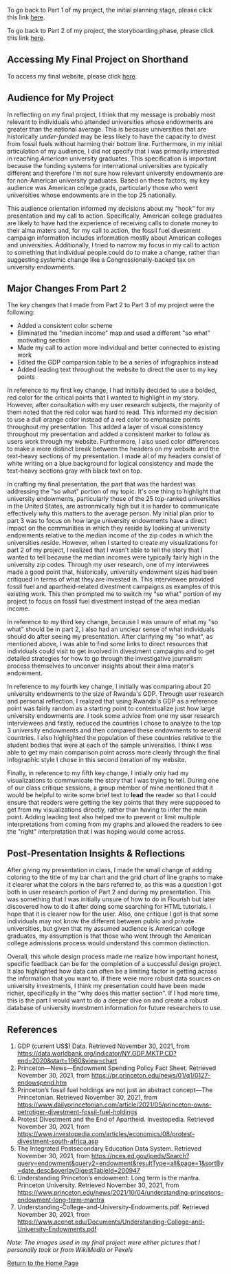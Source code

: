 To go back to Part 1 of my project, the initial planning stage, please click this link [here](finalprojoverview.md).

To go back to Part 2 of my project, the storyboarding phase, please click this link [here](finalprojpart2.md). 

## Accessing My Final Project on Shorthand

To access my final website, please click [here](https://carnegiemellon.shorthandstories.com/don-t-donate-to-your-alma-mater-an-exploration-of-university-endowments/index.html).

## Audience for My Project

In reflecting on my final project, I think that my message is probably most relevant to individuals who attended universities whose endowments are greater than the national average. This is because universities that are historically *under-funded* may be less likely to have the capacity to divest from fossil fuels without harming their bottom line. Furthermore, in my initial articulation of my audience, I did not specify that I was primarily interested in reaching *American* university graduates. This specification is important because the funding systems for international universities are typically different and therefore I'm not sure how relevant university endowments are for non-American university graduates. Based on these factors, my key audience was American college grads, particularly those who went universities whose endowments are in the top 25 nationally.

This audience orientation informed my decisions about my "hook" for my presentation and my call to action. Specifically, American college graduates are likely to have had the experience of receiving calls to donate money to their alma maters and, for my call to action, the fossil fuel divesment campaign information includes information mostly about American colleges and universities. Additionally, I tried to narrow my focus in my call to action to something that individual people could do to make a change, rather than suggesting systemic change like a Congressionally-backed tax on university endowments.


## Major Changes From Part 2

The key changes that I made from Part 2 to Part 3 of my project were the following:
- Added a consistent color scheme 
- Eliminated the "median income" map and used a different "so what" motivating section
- Made my call to action more individual and better connected to existing work 
- Edited the GDP comparsion table to be a series of infographics instead
- Added leading text throughout the website to direct the user to my key points


In reference to my first key change, I had initially decided to use a bolded, red color for the critical points that I wanted to highlight in my story. However, after consultation with my user research subjects, the majority of them noted that the red color was hard to read. This informed my decision to use a dull orange color instead of a red color to emphasize points throughout my presentation. This added a layer of visual consistency throughout my presentation and added a consistent marker to follow as users work through my website. Furthermore, I also used color differences to make a more distinct break between the headers on my website and the text-heavy sections of my presentation. I made all of my headers consist of white writing on a blue background for logical consistency and made the text-heavy sections gray with black text on top. 

In crafting my final presentation, the part that was the hardest was addressing the "so what" portion of my topic. It's one thing to highlight that university endowments, particularly those of the 25 top-ranked universities in the United States, are astronmically high but it is harder to communicate effectively *why* this matters to the average person. My initial plan prior to part 3 was to focus on how large university endowments have a direct impact on the communities in which they reside by looking at university endowments relative to the median income of the zip codes in which the universities reside. However, when I started to create my visualizations for part 2 of my project, I realized that I wasn't able to tell the story that I wanted to tell because the median incomes were typically fairly high in the university zip codes. Through my user research, one of my interviwees made a good point that, historically, university endowment sizes had been critiqued in terms of what they are invested in. This interviewee provided fossil fuel and apartheid-related divestment campaigns as examples of this existing work. This then prompted me to switch my "so what" portion of my project to focus on fossil fuel divestment instead of the area median income.

In reference to my third key change, because I was unsure of what my "so what" should be in part 2, I also had an unclear sense of what individuals should do after seeing my presentation. After clarifying my "so what", as mentioned above, I was able to find some links to direct resources that individuals could visit to get involved in divestment campaigns and to get detailed strategies for how to go through the investigative journalism process themselves to unconver insights about their alma mater's endowment.

In reference to my fourth key change, I initially was comparing about 20 university endowments to the size of Rwanda's GDP. Through user research and personal reflection, I realized that using Rwanda's GDP as a reference point was fairly random as a starting point to contextualize just how large university endowments are. I took some advice from one my user research interviewees and firstly, reduced the countries I chose to analyze to the top 3 university endowments and then compared these endowments to several countries. I also highlighted the population of these countries relative to the student bodies that were at each of the sample universities. I think I was able to get my main comparison point across more clearly through the final infographic style I chose in this second iteration of my website.

Finally, in reference to my fifth key change, I intially only had my visualizations to communicate the story that I was trying to tell. During one of our class critique sessions, a group member of mine mentioned that it would be helpful to write some brief text to **lead** the reader so that I could ensure that readers were getting the key points that they were supposed to get from my visualizations directly, rather than having to infer the main point. Adding leading text also helped me to prevent or limit multiple interpretations from coming from my graphs and allowed the readers to see the "right" interpretation that I was hoping would come across.

## Post-Presentation Insights & Reflections

After giving my presentation in class, I made the small change of adding coloring to the title of my bar chart and the grid chart of line graphs to make it clearer what the colors in the bars referred to, as this was a question I got both in user research portion of Part 2 and during my presentation. This was something that I was initially unsure of how to do in Flourish but later discovered how to do it after doing some searching for HTML tutorials. I hope that it is clearer now for the user. Also, one critique I got is that some individuals may not know the different between public and private universities, but given that my assumed audience is American college graduates, my assumption is that those who went through the American college admissions process would understand this common distinction.

Overall, this whole design process made me realize how important honest, specific feedback can be for the completion of a successful design project. It also highlighted how data can often be a limiting factor in getting across the information that you want to. If there were more robust data sources on university investments, I think my presentation could have been made richer, specifically in the "why does this matter section". If I had more time, this is the part I would want to do a deeper dive on and create a robust database of university investment information for future researchers to use. 


## References

1. GDP (current US$) Data. Retrieved November 30, 2021, from https://data.worldbank.org/indicator/NY.GDP.MKTP.CD?end=2020&start=1960&view=chart
2. Princeton—News—Endowment Spending Policy Fact Sheet. Retrieved November 30, 2021, from https://pr.princeton.edu/news/01/q1/0127-endowspend.htm
3. Princeton’s fossil fuel holdings are not just an abstract concept—The Princetonian. Retrieved November 30, 2021, from https://www.dailyprincetonian.com/article/2021/05/princeton-owns-petrotiger-divestment-fossil-fuel-holdings
4. Protest Divestment and the End of Apartheid. Investopedia. Retrieved November 30, 2021, from https://www.investopedia.com/articles/economics/08/protest-divestment-south-africa.asp
5. The Integrated Postsecondary Education Data System. Retrieved November 30, 2021, from https://nces.ed.gov/ipeds/Search?query=endowment&query2=endowment&resultType=all&page=1&sortBy=date_desc&overlayDigestTableId=200947
6. Understanding Princeton’s endowment: Long term is the mantra. Princeton University. Retrieved November 30, 2021, from https://www.princeton.edu/news/2021/10/04/understanding-princetons-endowment-long-term-mantra
7. Understanding-College-and-University-Endowments.pdf. Retrieved November 30, 2021, from https://www.acenet.edu/Documents/Understanding-College-and-University-Endowments.pdf

*Note: The images used in my final project were either pictures that I personally took or from WikiMedia or Pexels*

[Return to the Home Page](README.md)
